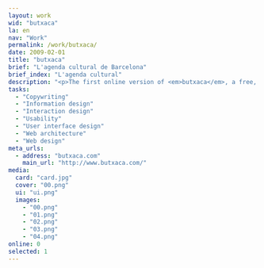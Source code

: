 ```yaml
---
layout: work
wid: "butxaca"
la: en
nav: "Work"
permalink: /work/butxaca/
date: 2009-02-01
title: "butxaca"
brief: "L'agenda cultural de Barcelona"
brief_index: "L'agenda cultural"
description: "<p>The first online version of <em>butxaca</em>, a free, pocket-sized publication detailing the cultural agenda of Barcelona.</p>"
tasks:
  - "Copywriting"
  - "Information design"
  - "Interaction design"
  - "Usability"
  - "User interface design"
  - "Web architecture"
  - "Web design"
meta_urls:
  - address: "butxaca.com"
    main_url: "http://www.butxaca.com/"
media:
  card: "card.jpg"
  cover: "00.png"
  ui: "ui.png"
  images:
    - "00.png"
    - "01.png"
    - "02.png"
    - "03.png"
    - "04.png"
online: 0
selected: 1
---
```

